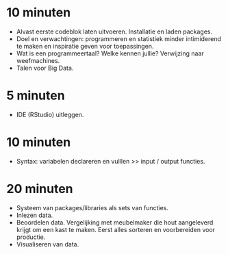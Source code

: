 # 10 minuten
- Alvast eerste codeblok laten uitvoeren. Installatie en laden packages.
- Doel en verwachtingen: programmeren en statistiek minder intimiderend te maken en inspiratie geven voor toepassingen.
- Wat is een programmeertaal? Welke kennen jullie? Verwijzing naar weefmachines.
- Talen voor Big Data.

# 5 minuten
- IDE (RStudio) uitleggen.

# 10 minuten
- Syntax: variabelen declareren en vulllen >> input / output functies.

# 20 minuten
- Systeem van packages/libraries als sets van functies.
- Inlezen data.
- Beoordelen data. Vergelijking met meubelmaker die hout aangeleverd krijgt om een kast te maken. Eerst alles sorteren en voorbereiden voor productie.
- Visualiseren van data.

